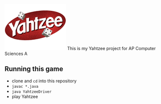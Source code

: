 <img src="yahtzee.png"/>
This is my Yahtzee project for AP Computer Sciences A

## Running this game
 - clone and ```cd``` into this repository
 - ``` javac *.java ```
 - ``` java YahtzeeDriver ```
 - play Yahtzee
